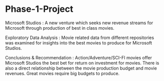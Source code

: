 # Phase-1-Project
Microsoft Studios :  A new venture which seeks new revenue streams for Microsoft through production of best in class movies.

Exploratory Data Analysis : Movie related data from different repositories was examined for insights into the best movies to produce for Microsoft Studios.

Conclusions & Recommendation : Action/Adventure/SCI-FI movies offer Microsoft Studios the best bet for return on investment for movies. There is also a direct relationship between the movie production budget and movie revenues. Great movies require big budgets to produce.
